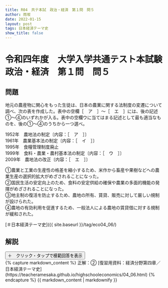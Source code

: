 ```yaml
---
title: R04　共テ本試　政治・経済　第１問　問５
author: 雨坂
date: 2022-01-15
layout: post
tags: 日本経済テーマ史
show_title: false
---
```

  
# 令和四年度　大学入学共通テスト本試験　政治・経済　第１問　問５  
  
## 問題  
地元の農産物に関心をもった生徒は、日本の農業に関する法制度の変遷について調べ、次の表を作成した。表中の空欄［　ア　］～［　エ　］には、後の記述①～④のいずれかが入る。表中の空欄ウに当てはまる記述として最も適当なものを、後の①～④のうちから一つ選べ。  
  
1952年　農地法の制定〔内容：［　ア　］〕  
1961年　農業基本法の制定〔内容：［　イ　］〕  
1995年　食糧管理制度廃止  
1999年　食料・農業・農村基本法の制定〔内容：［　ウ　］〕  
2009年　農地法の改正〔内容：［　エ　］〕  
  
①農業と工業の生産性の格差を縮小するため、米作から畜産や果樹などへの農業生産の選択的拡大がめざされることになった。  
②国民生活の安定向上のため、食料の安定供給の確保や農業の多面的機能の発揮がめざされることになった。  
③地主制の復活を防止するため、農地の所有、賃貸、販売に対して厳しい規制が設けられた。  
④農地の有効利用を促進するため、一般法人による農地の賃貸借に対する規制が緩和された。  
  
[＃日本経済テーマ史]({{ site.baseurl }}/tag/eco04_06/)  
  
## 解説  
<div class="collapsible">
  <button class="collapsible-button">＋　クリック・タップで模範回答を表示</button>
  <div class="collapsible-content">
    {% capture markdown_content %}
正解：②  
[復習用資料：経済分野第四章／日本経済テーマ史](https://teacheramesaka.github.io/highschooleconomics/04_06.html)  
    {% endcapture %}
    {{ markdown_content | markdownify }}
  </div>
</div>